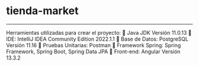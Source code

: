 # tienda-market
_______________________
Herramientas utilizadas para crear el proyecto:
	Java JDK Versión 11.0.13
	IDE: IntelliJ IDEA Community Edition 2022.1.1
	Base de Datos: PostgreSQL Versión 11.16
	Pruebas Unitarias: Postman
	Framework Spring: Spring Framework, Spring Boot, Spring Data JPA
	Front-end: Angular Versión 13.3.2

